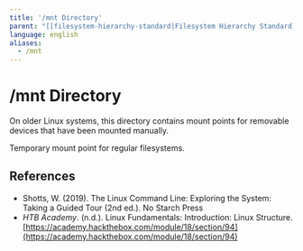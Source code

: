 ```yaml
---
title: '/mnt Directory'
parent: "[[filesystem-hierarchy-standard|Filesystem Hierarchy Standard]]"
language: english
aliases:
  - /mnt
---
```


# /mnt Directory

On older Linux systems, this directory contains mount points for removable devices that have been mounted manually.

Temporary mount point for regular filesystems.

## References

- Shotts, W. (2019). <span class="reference-title">The Linux Command Line: Exploring the System: Taking a Guided Tour (2nd ed.)</span>. No Starch Press
- _HTB Academy_. (n.d.). <span class="reference-title">Linux Fundamentals: Introduction: Linux Structure</span>. [https://academy.hackthebox.com/module/18/section/94](https://academy.hackthebox.com/module/18/section/94)
